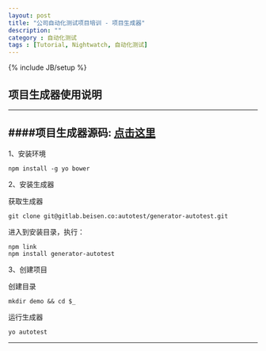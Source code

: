 ```yaml
---
layout: post
title: "公司自动化测试项目培训 - 项目生成器"
description: ""
category : 自动化测试
tags : [Tutorial, Nightwatch, 自动化测试]
---
```

{% include JB/setup %}

## 项目生成器使用说明
---

####项目生成器源码: [点击这里](https://github.com/simonliubo/generator-autotest)
---

1、安装环境

    npm install -g yo bower

2、安装生成器

获取生成器

    git clone git@gitlab.beisen.co:autotest/generator-autotest.git

进入到安装目录，执行：

    npm link
    npm install generator-autotest

3、创建项目

创建目录

    mkdir demo && cd $_

运行生成器

    yo autotest



---